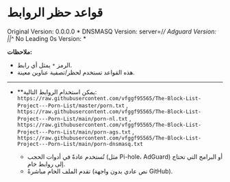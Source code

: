 # قواعد حظر الروابط

Original Version: 0.0.0.0 *
DNSMASQ Version: server=/*/
Adguard Version: ||*^
No Leading 0s Version: *

**ملاحظات:**
- الرمز `*` يمثل أي رابط.
- هذه القواعد تستخدم لحظر/تصفية عناوين معينة.
-------

   - **يمكن استخدام الروابط التالية: 
   `https://raw.githubusercontent.com/vfggf95565/The-Block-List-Project---Porn-List/master/porn.txt` ,
   `https://raw.githubusercontent.com/vfggf95565/The-Block-List-Project---Porn-List/main/porn-nl.txt` ,
   `https://raw.githubusercontent.com/vfggf95565/The-Block-List-Project---Porn-List/main/porn-ags.txt` ,
   `https://raw.githubusercontent.com/vfggf95565/The-Block-List-Project---Porn-List/main/porn-dnsmasq.txt`
   
     - تُستخدم عادةً في أدوات الحجب (مثل Pi-hole، AdGuard) أو البرامج التي تحتاج إلى روابط خام.
     - تقدم الملف الخام مباشرةً (نص عادي بدون واجهة GitHub).
     
